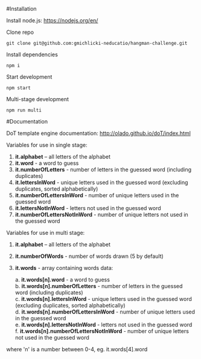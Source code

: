 #Installation

Install node.js: https://nodejs.org/en/

Clone repo

    git clone git@github.com:gmichlicki-neducatio/hangman-challenge.git

Install dependencies
  
    npm i
    
Start development

    npm start
    
Multi-stage development

    npm run multi

#Documentation    

DoT template engine documentation: http://olado.github.io/doT/index.html

Variables for use in single stage:

1. **it.alphabet** – all letters of the alphabet
2. **it.word** - a word to guess
3. **it.numberOfLetters** - number of letters in the guessed word (including duplicates)
4. **it.lettersInWord** - unique letters used in the guessed word (excluding duplicates, sorted alphabetically)
5. **it.numberOfLettersInWord** - number of unique letters used in the guessed word 
6. **it.lettersNotInWord** - letters not used in the guessed word 
7. **it.numberOfLettersNotInWord** - number of unique letters not used in the guessed word

Variables for use in multi stage:

1. **it.alphabet** – all letters of the alphabet
2. **it.numberOfWords** - number of words drawn (5 by default)
3. **it.words** - array containing words data:

    a. **it.words[n].word** - a word to guess  
    b. **it.words[n].numberOfLetters** - number of letters in the guessed word (including duplicates)  
    c. **it.words[n].lettersInWord** - unique letters used in the guessed word (excluding duplicates, sorted alphabetically)  
    d. **it.words[n].numberOfLettersInWord** - number of unique letters used in the guessed word   
    e. **it.words[n].lettersNotInWord** - letters not used in the guessed word   
    f. **it.words[n].numberOfLettersNotInWord** - number of unique letters not used in the guessed word  

where 'n' is a number between 0-4, eg. it.words[4].word
